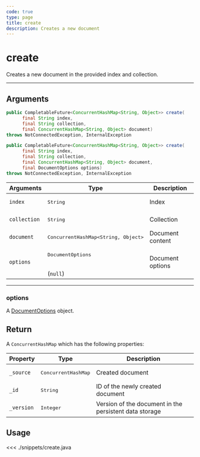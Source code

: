 ```yaml
---
code: true
type: page
title: create
description: Creates a new document
---
```


# create

Creates a new document in the provided index and collection.

---

## Arguments

```java
public CompletableFuture<ConcurrentHashMap<String, Object>> create(
      final String index,
      final String collection,
      final ConcurrentHashMap<String, Object> document)
throws NotConnectedException, InternalException

public CompletableFuture<ConcurrentHashMap<String, Object>> create(
      final String index,
      final String collection,
      final ConcurrentHashMap<String, Object> document,
      final DocumentOptions options)
throws NotConnectedException, InternalException
```

| Arguments          | Type                                         | Description                       |
| ------------------ | -------------------------------------------- | --------------------------------- |
| `index`            | <pre>String</pre>                            | Index                             |
| `collection`       | <pre>String</pre>                            | Collection                        |
| `document`         | <pre>ConcurrentHashMap<String, Object></pre> | Document content |
| `options`          | <pre>DocumentOptions</pre><br>(`null`)       | Document options               |

---

### options

A [DocumentOptions](/sdk/java/3/core-classes/document-options) object.

## Return

A `ConcurrentHashMap` which has the following properties:

| Property     | Type                         | Description                      |
|------------- |----------------------------- |--------------------------------- |
| `_source`    | <pre>ConcurrentHashMap</pre> | Created document                 |
| `_id`        | <pre>String</pre>            | ID of the newly created document                       |
| `_version`   | <pre>Integer</pre>           | Version of the document in the persistent data storage |

## Usage

<<< ./snippets/create.java

